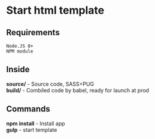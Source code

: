 # Start html template

## Requirements

```
Node.JS 8+
NPM module
```

## Inside
**source/**  - Source code, SASS+PUG<br>
**build/** - Combiled code by babel, ready for launch at prod<br>


## Commands
**npm install** - Install app<br>
**gulp** - start template<br>